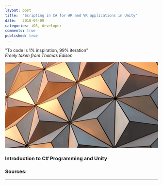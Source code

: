 ```yaml
---
layout: post
title:  "Scripting in C# for AR and VR applications in Unity"
date:   2010-04-09
categories: iOS, developer
comments: true
published: true
---
```



<div class="message">
"To code is 1% inspiration, 99% iteration" 
<br><cite>Freely taken from Thomas Edison</cite>
</div>

![image](/assets/img/CSharpScriptingPost.jpg)

### Introduction to C# Programming and Unity


### Sources:



[]()

<hr>
